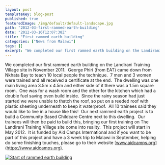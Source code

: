```yaml
---
layout: post
templateKey: blog-post
published: true
featuredImage: /img/default/default-landscape.jpg
path: "2012-03-first-rammed-earth-building"
date: "2012-03-16T12:07:38Z"
title: "First rammed earth building"
categories: ["News from Malawi"]
tags: []
excerpt: "We completed our first rammed earth building on the Landirani Training Village site in November 201..."
---
```


We completed our first rammed earth building on the Landirani Training Village site in November 2011.  George Phiri (from EAT) came down from Nkhata Bay to teach 10 local people the technique.  7 men and 3 women were trained and all received a certificate at the end.  The dwelling was one main living area 3.5m x 4.5m and either side of it there was a 1.5m square room.  One was for a wash room and the other for the kitchen which had a double fuel saving oven build inside.  Since the rainy season had just started we were unable to thatch the roof, so put on a reeded roof with plastic sheeting underneath to keep it waterproof.  All 10 trainees said they would like to live in a house like this!  Our next rammed earth project is to build a Community Based Childcare Centre next to this dwelling.  Our trainees will then be paid to build this, bringing our first training on The Landirani Training Village site come into reality.  This project will start in May 2012.  It is funded by Aid Camps International and if you want to be part of this project and have a 3 week trip to Malawi in September, helping do some finishing touches, please go to their website [www.aidcamps.org](https://www.aidcamps.org).

[![Start of rammed earth building](https://f000.backblazeb2.com/file/avm-wp-uploads/2012/03/IMG_0015-150x150.jpg "Making the formwork")](https://f000.backblazeb2.com/file/avm-wp-uploads/2012/03/IMG_0015.jpg)

